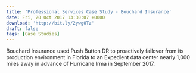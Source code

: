 ```yaml
---
title: 'Professional Services Case Study - Bouchard Insurance'
date: Fri, 20 Oct 2017 13:30:07 +0000
download: 'http://bit.ly/2ywg0Tz'
draft: false
tags: [Case Studies]
---
```


Bouchard Insurance used Push Button DR to proactively failover from its production environment in Florida to an Expedient data center nearly 1,000 miles away in advance of Hurricane Irma in September 2017.